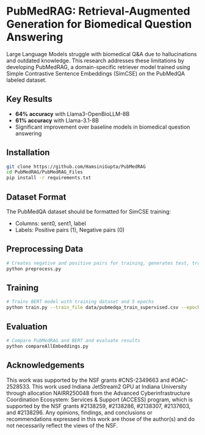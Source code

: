 # PubMedRAG: Retrieval-Augmented Generation for Biomedical Question Answering

Large Language Models struggle with biomedical Q&A due to hallucinations and outdated knowledge. This research addresses these limitations by developing PubMedRAG, a domain-specific retriever model trained using Simple Contrastive Sentence Embeddings (SimCSE) on the PubMedQA labeled dataset.

## Key Results

- **64% accuracy** with Llama3-OpenBioLLM-8B
- **61% accuracy** with Llama-3.1-8B  
- Significant improvement over baseline models in biomedical question answering

## Installation

```bash
git clone https://github.com/HamsiniGupta/PubMedRAG
cd PubMedRAG/PubMedRAG_Files
pip install -r requirements.txt
```

## Dataset Format
The PubMedQA dataset should be formatted for SimCSE training:
- Columns: sent0, sent1, label
- Labels: Positive pairs (1), Negative pairs (0)

## Preprocessing Data
```bash
# Creates negative and positive pairs for training, generates test, train, and validation .csv files
python preprocess.py
```

## Training
```bash
# Trains BERT model with training dataset and 5 epochs
python train.py --train_file data/pubmedqa_train_supervised.csv --epochs 5
```
## Evaluation
```bash
# Compare PubMedRAG and BERT and evaluate results
python compareAllEmbeddings.py
```

## Acknowledgements
This work was supported by the NSF grants #CNS-2349663 and #OAC-2528533. This work used Indiana JetStream2 GPU at Indiana University through allocation NAIRR250048 from the Advanced Cyberinfrastructure Coordination Ecosystem: Services & Support (ACCESS) program, which is supported by the NSF grants #2138259, #2138286, #2138307, #2137603, and #2138296. Any opinions, findings, and conclusions or recommendations expressed in this work are those of the author(s) and do not necessarily reflect the views of the NSF.

